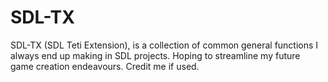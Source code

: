 # SDL-TX
SDL-TX (SDL Teti Extension), is a collection of common general functions I always end up making in SDL projects. Hoping to streamline my future game creation endeavours. Credit me if used.
